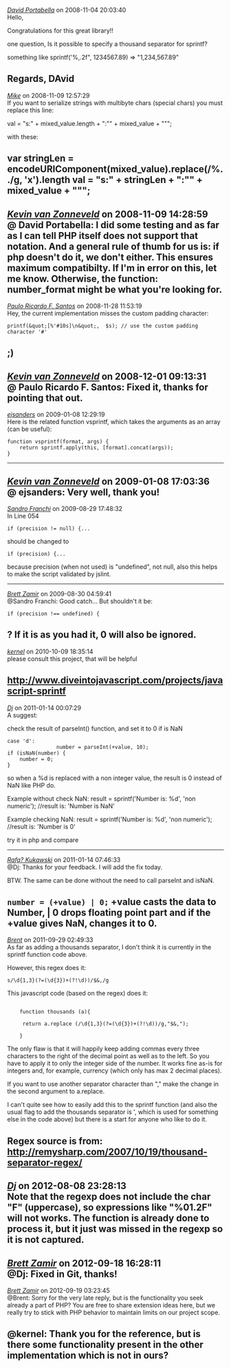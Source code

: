 *[David Portabella]()* on 2008-11-04 20:03:40  
Hello,

Congratulations for this great library!!

one question,
Is it possible to specify a thousand separator for sprintf?

something like 
sprintf('%,.2f&quot;, 1234567.89) =&gt; &quot;1,234,567.89&quot;


Regards,
DAvid
---------------------------------------
*[Mike]()* on 2008-11-09 12:57:29  
If you want to serialize strings with multibyte chars (special chars) you must replace this line:

val = "s:" + mixed_value.length + ":\"" + mixed_value + "\"";

with these:

var stringLen = encodeURIComponent(mixed_value).replace(/%../g, 'x').length
val = "s:" + stringLen + ":\"" + mixed_value + "\"";
---------------------------------------
*[Kevin van Zonneveld](http://kevin.vanzonneveld.net)* on 2008-11-09 14:28:59  
@ David Portabella: I did some testing and as far as I can tell PHP itself does not support that notation. And a general rule of thumb for us is: if php doesn't do it, we don't either. This ensures maximum compatibilty. If I'm in error on this, let me know.
Otherwise, the function: number_format might be what you're looking for.
---------------------------------------
*[Paulo Ricardo F. Santos]()* on 2008-11-28 11:53:19  
Hey, the current implementation misses the custom padding character:

```printf(&quot;[%'#10s]\n&quot;,  $s); // use the custom padding character '#'```

;)
---------------------------------------
*[Kevin van Zonneveld](http://kevin.vanzonneveld.net)* on 2008-12-01 09:13:31  
@ Paulo Ricardo F. Santos: Fixed it, thanks for pointing that out.
---------------------------------------
*[ejsanders](http://cantorion.org)* on 2009-01-08 12:29:19  
Here is the related function vsprintf, which takes the arguments as an array (can be useful):

```
function vsprintf(format, args) {
	return sprintf.apply(this, [format].concat(args));
}
```
---------------------------------------
*[Kevin van Zonneveld](http://kevin.vanzonneveld.net)* on 2009-01-08 17:03:36  
@ ejsanders: Very well, thank you!
---------------------------------------
*[Sandro Franchi](http://alegua.com.ar)* on 2009-08-29 17:48:32  
In Line 054

```
if (precision != null) {...
```

should be changed to 
```
if (precision) {...
```

because precision (when not used) is "undefined", not null, also this helps to make the script validated by jslint.



---------------------------------------
*[Brett Zamir](http://brett-zamir.me)* on 2009-08-30 04:59:41  
@Sandro Franchi: Good catch... But shouldn't it be:

```if (precision !== undefined) {```

? If it is as you had it, 0 will also be ignored.
---------------------------------------
*[kernel](http://www.btcomic.net/)* on 2010-10-09 18:35:14  
please consult this project, that will be helpful

http://www.diveintojavascript.com/projects/javascript-sprintf
---------------------------------------
*[Dj]()* on 2011-01-14 00:07:29  
A suggest:

check the result of parseInt() function, and set it to 0 if is NaN

```
case 'd':
                number = parseInt(+value, 10);
if (isNaN(number) {
    number = 0;
}
```

so when a %d is replaced with a non integer value, the result is 0 instead of NaN like PHP do.

Example without check NaN:
result = sprintf('Number is: %d', 'non numeric');
//result is: 'Number is NaN'


Example checking NaN:
result = sprintf('Number is: %d', 'non numeric');
//result is: 'Number is 0'

try it in php and compare

---------------------------------------
*[Rafa? Kukawski](http://blog.kukawski.pl)* on 2011-01-14 07:46:33  
@Dj: Thanks for your feedback. I will add the fix today. 

BTW. The same can be done without the need to call parseInt and isNaN.

```number = (+value) | 0;```
+value casts the data to Number, | 0 drops floating point part and if the +value gives NaN, changes it to 0.
---------------------------------------
*[Brent]()* on 2011-09-29 02:49:33  
As far as adding a thousands separator, I don't think it is currently in the sprintf function code above.

However, this regex does it:
```
s/\d{1,3}(?=(\d{3})+(?!\d))/$&,/g
```

This javascript code (based on the regex) does it:
```

    function thousands (a){
    
     return a.replace (/\d{1,3}(?=(\d{3})+(?!\d))/g,"$&,");
     
    }
```

The only flaw is that it will happily keep adding commas every three characters to the right of the decimal point as well as to the left.  So you have to apply it to only the integer side of the number.  It works fine as-is for integers and, for example, currency (which only has max 2 decimal places).

If you want to use another separator character than "," make the change in the second argument to a.replace. 

I can't quite see how to easily add this to the sprintf function (and also the usual flag to add the thousands separator is ', which is used for something else in the code above) but there is a start for anyone who like to do it.

Regex source is from: http://remysharp.com/2007/10/19/thousand-separator-regex/
---------------------------------------
*[Dj]()* on 2012-08-08 23:28:13  
Note that the regexp does not include the char "F" (uppercase), so expressions like "%01.2F" will not works.
The function is already done to process it, but it just was missed in the regexp so it is not captured.
---------------------------------------
*[Brett Zamir](http://brett-zamir.me)* on 2012-09-18 16:28:11  
@Dj: Fixed in Git, thanks!
---------------------------------------
*[Brett Zamir](http://brett-zamir.me)* on 2012-09-19 03:23:45  
@Brent: Sorry for the very late reply, but is the functionality you seek already a part of PHP? You are free to share extension ideas here, but we really try to stick with PHP behavior to maintain limits on our project scope.

@kernel: Thank you for the reference, but is there some functionality present in the other implementation which is not in ours?
---------------------------------------
